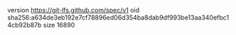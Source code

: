 version https://git-lfs.github.com/spec/v1
oid sha256:a634de3eb192e7cf78896ed06d354ba8dab9df993be13aa340efbc14cb92b87b
size 16890
